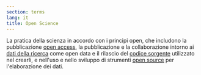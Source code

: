 ```yaml
---
section: terms
lang: it
title: Open Science
---
```


La pratica della scienza in accordo con i principi open, che includono la pubblicazione [open access](../open-access/), la pubblicazione e la collaborazione intorno ai [dati della ricerca](../research-data/) come open data  e il rilascio del [codice sorgente](../source-code/) utilizzato nel crearli, e nell'uso e nello sviluppo di strumenti [open source](../open-source/) per l'elaborazione dei dati.
